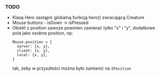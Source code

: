 ### TODO

- Klasę Hero zastąpić globalną funkcją hero() zwracającą Creature
- Mouse buttons - isDown -> isPressed
- Obiekt z position zawsze powinien zawierać tylko "x" i "y", dodatkowe pola jako osobne position, np:
    ```
    Mouse.position = {
      server: {x, y},
      client: {x, y},
      local: {x, y},
    }
    ```
  tak, żeby w przyszłości można było zamienić na `IPosition`
